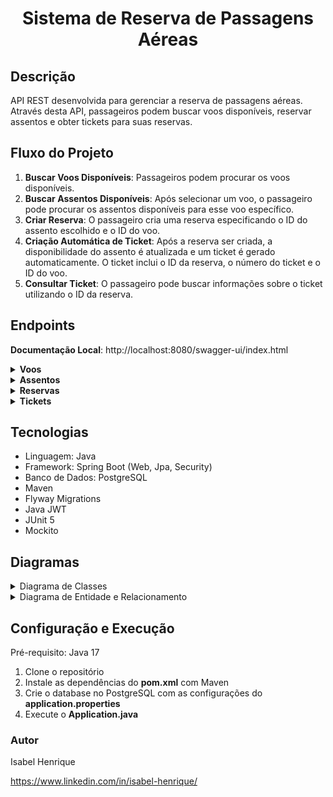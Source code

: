 <h1 align="center">
  Sistema de Reserva de Passagens Aéreas
</h1>

## Descrição

API REST desenvolvida para gerenciar a reserva de passagens aéreas. Através desta API, passageiros podem buscar voos disponíveis, reservar assentos e obter tickets para suas reservas.

## Fluxo do Projeto

1. **Buscar Voos Disponíveis**: Passageiros podem procurar os voos disponíveis.
2. **Buscar Assentos Disponíveis**: Após selecionar um voo, o passageiro pode procurar os assentos disponíveis para esse voo específico.
3. **Criar Reserva**: O passageiro cria uma reserva especificando o ID do assento escolhido e o ID do voo.
4. **Criação Automática de Ticket**: Após a reserva ser criada, a disponibilidade do assento é atualizada e um ticket é gerado automaticamente. O ticket inclui o ID da reserva, o número do ticket e o ID do voo.
5. **Consultar Ticket**: O passageiro pode buscar informações sobre o ticket utilizando o ID da reserva.

## Endpoints
**Documentação Local**: http://localhost:8080/swagger-ui/index.html

<details>
    <summary><b>Voos</b></summary>
    <img src="./media/flights.png" alt="Voos">
</details>
<details>
    <summary><b>Assentos</b></summary>
    <img src="./media/seats.png" alt="Assentos">
</details>
<details>
    <summary><b>Reservas</b></summary>
    <img src="./media/reservations.png" alt="Reservas">
</details>
<details>
    <summary><b>Tickets</b></summary>
    <img src="./media/tickets.png" alt="Tickets">
</details>

## Tecnologias
- Linguagem: Java
- Framework: Spring Boot (Web, Jpa, Security)
- Banco de Dados: PostgreSQL
- Maven
- Flyway Migrations
- Java JWT
- JUnit 5
- Mockito

## Diagramas
<details>
    <summary>Diagrama de Classes</summary>
    <img src="./media/uml_diagram.png" alt="Diagrama de Classes">
</details>
<details>
    <summary>Diagrama de Entidade e Relacionamento</summary>
    <img src="./media/db_diagram.png" alt="Diagrama de Entidade e Relacionamento">
</details>

## Configuração e Execução

Pré-requisito: Java 17
1. Clone o repositório
2. Instale as dependências do **pom.xml** com Maven
3. Crie o database no PostgreSQL com as configurações do **application.properties**
4. Execute o **Application.java**

### Autor
Isabel Henrique

https://www.linkedin.com/in/isabel-henrique/
